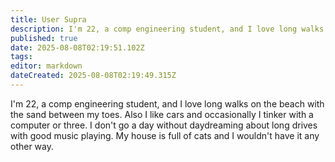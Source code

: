 ```yaml
---
title: User Supra
description: I'm 22, a comp engineering student, and I love long walks on the beach with the sand between my toes. Also I like cars and occasionally I tinker with a...
published: true
date: 2025-08-08T02:19:51.102Z
tags: 
editor: markdown
dateCreated: 2025-08-08T02:19:49.315Z
---
```


I'm 22, a comp engineering student, and I love long walks on the beach with the sand between my toes. Also I like cars and occasionally I tinker with a computer or three. I don't go a day without daydreaming about long drives with good music playing. My house is full of cats and I wouldn't have it any other way.